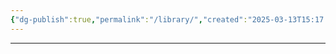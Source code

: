```yaml
---
{"dg-publish":true,"permalink":"/library/","created":"2025-03-13T15:17:10.530-04:00","updated":"2025-03-13T15:51:07.369-04:00"}
---
```


---